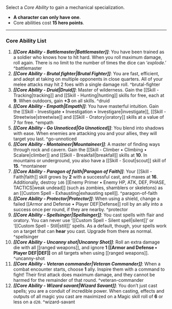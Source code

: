 Select a *Core Ability* to gain a mechanical specialization.
- **A character can only have one**. 
- Core abilities cost **15 hero points**.

----
### Core Ability List
1. ***[[Core Ability - Battlemaster|Battlemaster]]***: You have been trained as a soldier who knows how to hit hard. When you roll maximum damage, roll again. There is no limit to the number of times the dice can ‘*explode*.’ ^battlemaster
2. ***[[Core Ability - Brutal fighter|Brutal Fighter]]***: You are fast, efficient, and adept at taking on multiple opponents in close quarters. All of your melee attacks may hit 2 foes with a single damage roll. ^brutal-fighter
3. ***[[Core Ability - Druid|Druid]]***: Master of wilderness. Gain the [[Skill - Tracking|tracking]] and [[Skill - Hunting|hunting]] skills for free, each at **9**. When outdoors, gain **+3** on all skills. ^druid
4. ***[[Core Ability - Empath|Empath]]***: You have masterful intuition. Gain the [[Skill - Investigate • Investigation • Investigare|investigate]], [[Skill - Streetwise|streetwise]] and [[Skill - Oratory|oratory]] skills at a value of 7 for free. ^empath
5. ***[[Core Ability - Go Unnoticed|Go Unnoticed]]***: You blend into shadows with ease. When enemies are attacking you and your allies, they will target you last. ^go-unnoticed
6. ***[[Core Ability - Montaineer|Mountaineer]]***: A master of finding ways through rock and cavern. Gain the [[Skill - Climber • Climbing • Scalare|climber]] and [[Skill - Breakfall|breakfall]] skills at **10**. In mountains or underground, you also have a [[Skill - Scout|scout]] skill of **15**. ^montaineer
7. ***[[Core Ability - Paragon of faith|Paragon of Faith]]***: Your [[Skill - Faith|faith]] skill grows by **2** with a successful cast, and maxes at **16**. Additionally, destroy `1d6` [[Enemy Primer • Enemy HP, ATK, DEF, PHASE, TACTICS|weak undead]] (such as zombies, shamblers or skeletons) as an [[Custom Spell - Exhausting|exhausting spell]]. ^paragon-of-faith
8. ***[[Core Ability - Protector|Protector]]***: When using a shield, change a failed [[Armor and Defense • Player DEF|Defense]] roll by an ally into a success once per round, if they are nearby. ^protector
9. ***[[Core Ability - Spellsinger|Spellsinger]]***: You cast spells with flair and oratory. You can never use ‘[[Custom Spell - Silent spell|silent]]’ or ‘[[Custom Spell - Still|still]]’ spells. As a default, though, your spells work on a target that can **hear** you cast. Upgrade from there as normal. ^spellsinger
10. ***[[Core Ability - Uncanny shot|Uncanny Shot]]***: Roll an extra damage die with all [[ranged weapons]], and ignore **1 [[Armor and Defense • Player DEF|DEF]]** on all targets when using [[ranged weapons]]. ^uncanny-shot
11. ***[[Core Ability - Veteran commander|Veteran Commander]]***: When a combat encounter starts, choose **1** ally. Inspire them with a command to fight! Their first attack does maximum damage, and they cannot be harmed for the remainder of that round. ^veteran-commander
12. ***[[Core Ability - Wizard savant|Wizard Savant]]***: You don’t just cast spells; you are a conduit of incredible power. When casting, effects and outputs of all magic you cast are maximized on a Magic skill roll of **6** or less on a `d20`. ^wizard-savant
